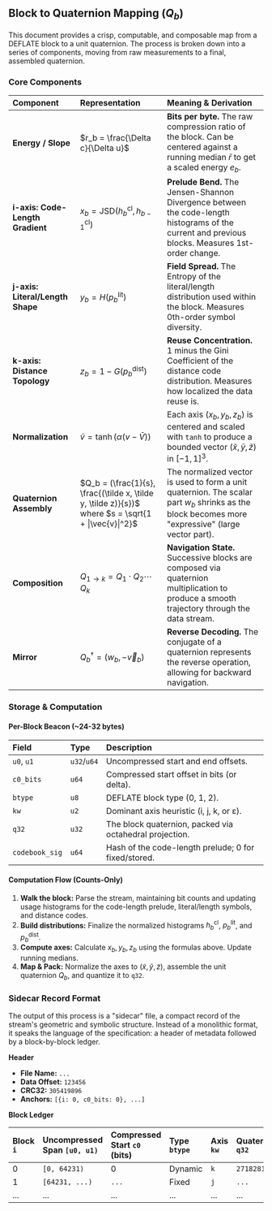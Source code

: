 ## Block to Quaternion Mapping ($Q_b$)

This document provides a crisp, computable, and composable map from a DEFLATE block to a unit quaternion. The process is broken down into a series of components, moving from raw measurements to a final, assembled quaternion.

### Core Components

| Component | Representation | Meaning & Derivation |
| :--- | :--- | :--- |
| **Energy / Slope** | $r_b = \frac{\Delta c}{\Delta u}$ | **Bits per byte.** The raw compression ratio of the block. Can be centered against a running median $\bar r$ to get a scaled energy $e_b$. |
| **i-axis: Code-Length Gradient** | $x_b = \mathrm{JSD}(h^{\mathrm{cl}}_b, h^{\mathrm{cl}}_{b-1})$ | **Prelude Bend.** The Jensen-Shannon Divergence between the code-length histograms of the current and previous blocks. Measures 1st-order change. |
| **j-axis: Literal/Length Shape** | $y_b = H(p^{\mathrm{lit}}_b)$ | **Field Spread.** The Entropy of the literal/length distribution used within the block. Measures 0th-order symbol diversity. |
| **k-axis: Distance Topology** | $z_b = 1 - G(p^{\mathrm{dist}}_b)$ | **Reuse Concentration.** 1 minus the Gini Coefficient of the distance code distribution. Measures how localized the data reuse is. |
| **Normalization** | $\tilde{v} = \tanh(\alpha (v - \bar{V}))$ | Each axis $(x_b, y_b, z_b)$ is centered and scaled with `tanh` to produce a bounded vector $(\tilde x, \tilde y, \tilde z)$ in $[-1, 1]^3$. |
| **Quaternion Assembly** | $Q_b = (\frac{1}{s}, \frac{(\tilde x, \tilde y, \tilde z)}{s})$ where $s = \sqrt{1 + \|\vec{v}\|^2}$ | The normalized vector is used to form a unit quaternion. The scalar part $w_b$ shrinks as the block becomes more "expressive" (large vector part). |
| **Composition** | $Q_{1\to k} = Q_1 \cdot Q_2 \cdots Q_k$ | **Navigation State.** Successive blocks are composed via quaternion multiplication to produce a smooth trajectory through the data stream. |
| **Mirror** | $Q_b^\dagger = (w_b, -\vec v_b)$ | **Reverse Decoding.** The conjugate of a quaternion represents the reverse operation, allowing for backward navigation. |

### Storage & Computation

#### Per-Block Beacon (~24-32 bytes)

| Field | Type | Description |
| :--- | :--- | :--- |
| `u0`, `u1` | `u32`/`u64` | Uncompressed start and end offsets. |
| `c0_bits` | `u64` | Compressed start offset in bits (or delta). |
| `btype` | `u8` | DEFLATE block type (0, 1, 2). |
| `kw` | `u2` | Dominant axis heuristic (i, j, k, or ε). |
| `q32` | `u32` | The block quaternion, packed via octahedral projection. |
| `codebook_sig` | `u64` | Hash of the code-length prelude; 0 for fixed/stored. |

#### Computation Flow (Counts-Only)

1.  **Walk the block:** Parse the stream, maintaining bit counts and updating usage histograms for the code-length prelude, literal/length symbols, and distance codes.
2.  **Build distributions:** Finalize the normalized histograms $h^{\mathrm{cl}}_b$, $p^{\mathrm{lit}}_b$, and $p^{\mathrm{dist}}_b$.
3.  **Compute axes:** Calculate $x_b, y_b, z_b$ using the formulas above. Update running medians.
4.  **Map & Pack:** Normalize the axes to $(\tilde x, \tilde y, \tilde z)$, assemble the unit quaternion $Q_b$, and quantize it to `q32`.

### Sidecar Record Format

The output of this process is a "sidecar" file, a compact record of the stream's geometric and symbolic structure. Instead of a monolithic format, it speaks the language of the specification: a header of metadata followed by a block-by-block ledger.

**Header**
- **File Name:** `...`
- **Data Offset:** `123456`
- **CRC32:** `305419896`
- **Anchors:** `[{i: 0, c0_bits: 0}, ...]`

**Block Ledger**

| Block `i` | Uncompressed Span `[u0, u1)` | Compressed Start `c0` (bits) | Type `btype` | Axis `kw` | Quaternion `q32` | Codebook Sig |
| :--- | :--- | :--- | :--- | :--- | :--- | :--- |
| 0 | `[0, 64231)` | 0 | Dynamic | `k` | `2718281828` | `123456789` |
| 1 | `[64231, ...)` | `...` | Fixed | `j` | `...` | `0` |
| ... | ... | ... | ... | ... | ... | ... |
